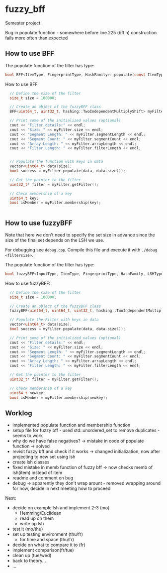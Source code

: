 # fuzzy_bff
Semester project

Bug in populate function - somewhere before line 225 (bff.h)
construction fails more often than expected

## How to use BFF

The populate function of the filter has type: 
```c 
bool BFF<ItemType, FingerprintType, HashFamily>::populate(const ItemType* data, size_t length)
```

How to use BFF

```cpp
  // Define the size of the filter
  size_t size = 100000;

  // Create an object of the fuzzyBFF class
  BFF<uint64_t, uint32_t, hashing::TwoIndependentMultiplyShift> myFilter(size);

  // Print some of the initialized values (optional)
  cout << "Filter details:" << endl;
  cout << "Size: " << myFilter.size << endl;
  cout << "Segment Length: " << myFilter.segmentLength << endl;
  cout << "Segment Count: " << myFilter.segmentCount << endl;
  cout << "Array Length: " << myFilter.arrayLength << endl;
  cout << "Filter Length: " << myFilter.filterLength << endl;


  // Populate the function with keys in data
  vector<uint64_t> data(size);
  bool success = myFilter.populate(data, data.size());

  // Get the pointer to the filter
  uint32_t* filter = myFilter.getFilter();

  // Check membership of a key
  uint64_t key;
  bool isMember = myFilter.membership(key);
      
```
## How to use fuzzyBFF
Note that here we don't need to specify the set size in advance since the size of the final set depends on the LSH we use.

For debugging see `debug.cpp`. 
Compile this file and execute it with `./debug <filtersize>`.

The populate function of the filter has type: 
```c 
bool fuzzyBFF<InputType, ItemType, FingerprintType, HashFamily, LSHType>::populate(const InputType* data, size_t length)
```

How to use fuzzyBFF:

```cpp
  // Define the size of the filter
  size_t size = 100000;

  // Create an object of the fuzzyBFF class
  fuzzyBFF<uint64_t, uint64_t, uint32_t, hashing::TwoIndependentMultiplyShift, ExampleLSH> myFilter;

  // Populate the Filter with keys in data
  vector<uint64_t> data(size);
  bool success = myFilter.populate(data, data.size());

  // Print some of the initialized values (optional)
  cout << "Filter details:" << endl;
  cout << "Size: " << myFilter.size << endl;
  cout << "Segment Length: " << myFilter.segmentLength << endl;
  cout << "Segment Count: " << myFilter.segmentCount << endl;
  cout << "Array Length: " << myFilter.arrayLength << endl;
  cout << "Filter Length: " << myFilter.filterLength << endl;

  // Get the pointer to the filter
  uint32_t* filter = myFilter.getFilter();

  // Check membership of a key
  uint64_t newkey;
  bool isMember = myFilter.membership(newkey);
```



## Worklog
- implemented populate function and membership function
- setup file for fuzzy bff - used std::unordered_set to remove duplicates - seems to work
- why do we have false negatives? -> mistake in code of populate function -> solved
- revisit fuzzy bff and check if it works -> changed initialization, now after projecting to new set using lsh
- create lsh classes
- fixed mistake in memb function of fuzzy bff -> now checks memb of lsh(item) instead of item
- readme and comment on bug
- debug -> apparently they don't wrap arount - removed wrapping around for now, decide in next meeting how to proceed

Next:
- decide on example lsh and implement 2-3 (mo)
  - Hemming/Euclidean
  - read up on them 
  - write up lsh
- test it (mo/thu)
- set up testing environment (thu/fr)
  - for time and space (thu/fr)
- decide on what to compare it to (fr)
- implement comparison(fr/tue)
- clean up (tue/wed)
- back to theory...
- ...